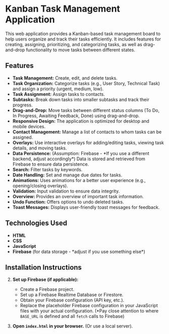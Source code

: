 # Kanban Task Management Application

This web application provides a Kanban-based task management board to help users organize and track their tasks efficiently. It includes features for creating, assigning, prioritizing, and categorizing tasks, 
as well as drag-and-drop functionality to move tasks between different states.

## Features

* **Task Management:** Create, edit, and delete tasks.
* **Task Organization:** Categorize tasks (e.g., User Story, Technical Task) and assign a priority (urgent, medium, low).
* **Task Assignment:** Assign tasks to contacts.
* **Subtasks:** Break down tasks into smaller subtasks and track their progress.
* **Drag-and-Drop:** Move tasks between different status columns (To Do, In Progress, Awaiting Feedback, Done) using drag-and-drop.
* **Responsive Design:** The application is optimized for desktop and mobile devices.
* **Contact Management:** Manage a list of contacts to whom tasks can be assigned.
* **Overlays:** Use interactive overlays for adding/editing tasks, viewing task details, and moving tasks.
* **Data Persistence:** (Assumption: Firebase - \*If you use a different backend, adjust accordingly\*) Data is stored and retrieved from Firebase to ensure data persistence.
* **Search:** Filter tasks by keywords.
* **Date Handling:** Set and manage due dates for tasks.
* **Animations:** Uses animations for a better user experience (e.g., opening/closing overlays).
* **Validation:** Input validation to ensure data integrity.
* **Overview:** Provides an overview of important task information.
* **Undo Function:** Offers options to undo deleted tasks.
* **Toast Messages:** Displays user-friendly toast messages for feedback.

## Technologies Used

* **HTML**
* **CSS**
* **JavaScript**
* **Firebase** (for data storage - \*adjust if you use something else\*)

## Installation Instructions

2.  **Set up Firebase (if applicable):**

    * Create a Firebase project.
    * Set up a Firebase Realtime Database or Firestore.
    * Obtain your Firebase configuration (API key, etc.).
    * Replace the placeholder Firebase configuration in your JavaScript files with your actual configuration. (\*Pay close attention to where `BASE_URL` is defined and all `fetch` calls to Firebase)

3.  **Open `index.html` in your browser.** (Or use a local server).
